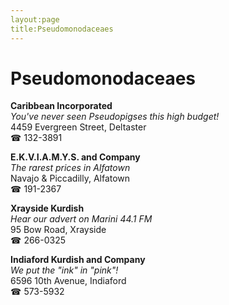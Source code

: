 ```yaml
---
layout:page
title:Pseudomonodaceaes
---
```

# Pseudomonodaceaes

**Caribbean Incorporated**  
_You've never seen Pseudopigses this high budget!_  
4459 Evergreen Street, Deltaster  
☎ 132-3891



**E.K.V.I.A.M.Y.S. and Company**  
_The rarest prices in Alfatown_  
Navajo & Piccadilly, Alfatown  
☎ 191-2367



**Xrayside Kurdish**  
_Hear our advert on Marini 44.1 FM_  
95 Bow Road, Xrayside  
☎ 266-0325



**Indiaford Kurdish and Company**  
_We put the "ink" in "pink"!_  
6596 10th Avenue, Indiaford  
☎ 573-5932



